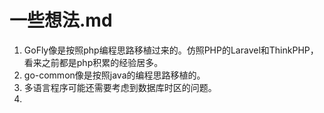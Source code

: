 # 一些想法.md

1. GoFly像是按照php编程思路移植过来的。仿照PHP的Laravel和ThinkPHP，看来之前都是php积累的经验居多。
2. go-common像是按照java的编程思路移植的。
3. 多语言程序可能还需要考虑到数据库时区的问题。
4. 